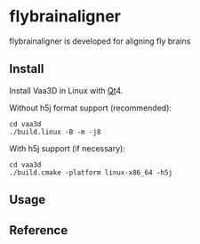 # flybrainaligner
flybrainaligner is developed for aligning fly brains

## Install

Install Vaa3D in Linux with [Qt][]4.

Without h5j format support (recommended):
```
cd vaa3d
./build.linux -B -m -j8
```
With h5j support (if necessary):
```
cd vaa3d
./build.cmake -platform linux-x86_64 -h5j
```
## Usage


## Reference


##

[Qt]: https://www.qt.io/
